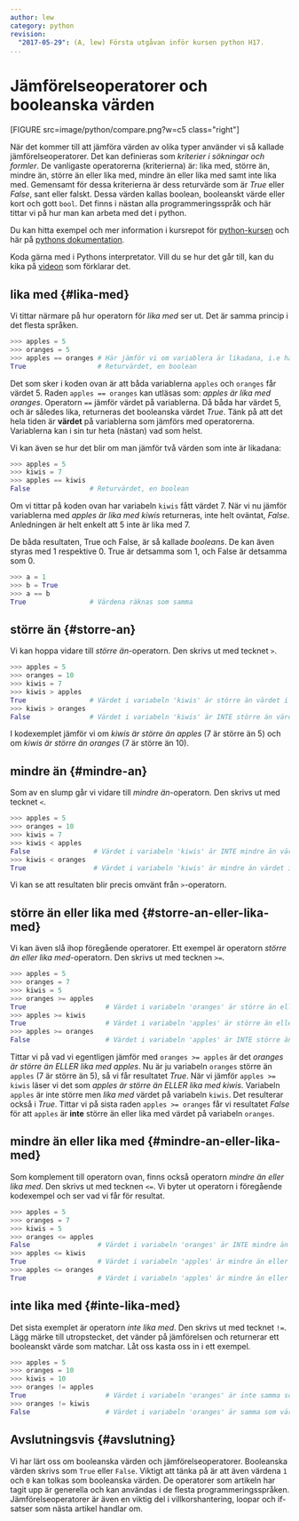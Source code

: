 ```yaml
---
author: lew
category: python
revision:
  "2017-05-29": (A, lew) Första utgåvan inför kursen python H17.
...
```

Jämförelseoperatorer och booleanska värden
==================================

[FIGURE src=image/python/compare.png?w=c5 class="right"]

När det kommer till att jämföra värden av olika typer använder vi så kallade jämförelseoperatorer. Det kan definieras som *kriterier i sökningar och formler*. De vanligaste operatorerna (kriterierna) är: lika med, större än, mindre än, större än eller lika med, mindre än eller lika med samt inte lika med. Gemensamt för dessa kriterierna är dess returvärde som är *True* eller *False*, sant eller falskt. Dessa värden kallas boolean, booleanskt värde eller kort och gott `bool`. Det finns i nästan alla programmeringsspråk och här tittar vi på hur man kan arbeta med det i python.



<!--more-->

Du kan hitta exempel och mer information i kursrepot för [python-kursen](https://github.com/dbwebb-se/python/blob/master/tutorial/bool-expr.md) och här på [pythons dokumentation](https://docs.python.org/3/reference/lexical_analysis.html#operators).

Koda gärna med i Pythons interpretator. Vill du se hur det går till, kan du kika på [videon](https://www.youtube.com/watch?v=UttaDaPfnI0) som förklarar det.



lika med {#lika-med}
--------------------------------------
Vi tittar närmare på hur operatorn för *lika med* ser ut. Det är samma princip i det flesta språken.

```python
>>> apples = 5
>>> oranges = 5
>>> apples == oranges # Här jämför vi om variablera är likadana, i.e har samma värde
True                  # Returvärdet, en boolean
```



Det som sker i koden ovan är att båda variablerna `apples` och `oranges` får värdet 5. Raden `apples == oranges` kan utläsas som: *apples är lika med oranges*. Operatorn `==` jämför värdet på variablerna. Då båda har värdet 5, och är således lika, returneras det booleanska värdet *True*. Tänk på att det hela tiden är **värdet** på variablerna som jämförs med operatorerna. Variablerna kan i sin tur heta (nästan) vad som helst.

Vi kan även se hur det blir om man jämför två värden som inte är likadana:

```python
>>> apples = 5
>>> kiwis = 7
>>> apples == kiwis
False               # Returvärdet, en boolean
```



Om vi tittar på koden ovan har variabeln `kiwis` fått värdet 7. När vi nu jämför variablerna med *apples är lika med kiwis* returneras, inte helt oväntat, *False*. Anledningen är helt enkelt att 5 inte är lika med 7.

De båda resultaten, True och False, är så kallade *booleans*. De kan även styras med 1 respektive 0. True är detsamma som 1, och False är detsamma som 0.

```python
>>> a = 1
>>> b = True
>>> a == b
True                # Värdena räknas som samma
```



större än {#storre-an}
--------------------------------------
Vi kan hoppa vidare till *större än*-operatorn. Den skrivs ut med tecknet `>`.

```python
>>> apples = 5
>>> oranges = 10
>>> kiwis = 7
>>> kiwis > apples
True                # Värdet i variabeln 'kiwis' är större än värdet i variabeln 'apples'
>>> kiwis > oranges
False               # Värdet i variabeln 'kiwis' är INTE större än värdet i variabeln 'oranges'
```

I kodexemplet jämför vi om *kiwis är större än apples* (7 är större än 5) och om *kiwis är större än oranges* (7 är större än 10).



mindre än {#mindre-an}
--------------------------------------
Som av en slump går vi vidare till *mindre än*-operatorn. Den skrivs ut med tecknet `<`.

```python
>>> apples = 5
>>> oranges = 10
>>> kiwis = 7
>>> kiwis < apples
False                # Värdet i variabeln 'kiwis' är INTE mindre än värdet i variabeln 'apples'
>>> kiwis < oranges
True                 # Värdet i variabeln 'kiwis' är mindre än värdet i variabeln 'oranges'
```

Vi kan se att resultaten blir precis omvänt från `>`-operatorn.



större än eller lika med {#storre-an-eller-lika-med}
--------------------------------------
Vi kan även slå ihop föregående operatorer. Ett exempel är operatorn *större än eller lika med*-operatorn. Den skrivs ut med tecknen `>=`.

```python
>>> apples = 5
>>> oranges = 7
>>> kiwis = 5
>>> oranges >= apples
True                    # Värdet i variabeln 'oranges' är större än eller lika med värdet i variabeln 'apples'
>>> apples >= kiwis
True                    # Värdet i variabeln 'apples' är större än eller lika med värdet i variabeln 'kiwis'
>>> apples >= oranges
False                   # Värdet i variabeln 'apples' är INTE större än eller lika med värdet i variabeln 'oranges'
```

Tittar vi på vad vi egentligen jämför med `oranges >= apples` är det *oranges är större än ELLER lika med apples*. Nu är ju variabeln `oranges` större än `apples` (7 är större än 5), så vi får resultatet *True*. När vi jämför `apples >= kiwis` läser vi det som *apples är större än ELLER lika med kiwis*. Variabeln `apples` är inte större men *lika med* värdet på variabeln `kiwis`. Det resulterar också i *True*. Tittar vi på sista raden `apples >= oranges` får vi resultatet *False* för att `apples` är **inte** större än eller lika med värdet på variabeln `oranges`.



mindre än eller lika med {#mindre-an-eller-lika-med}
--------------------------------------
Som komplement till operatorn ovan, finns också operatorn *mindre än eller lika med*. Den skrivs ut med tecknen `<=`. Vi byter ut operatorn i föregående kodexempel och ser vad vi får för resultat.

```python
>>> apples = 5
>>> oranges = 7
>>> kiwis = 5
>>> oranges <= apples
False                 # Värdet i variabeln 'oranges' är INTE mindre än eller lika med värdet i variabeln 'apples'
>>> apples <= kiwis
True                  # Värdet i variabeln 'apples' är mindre än eller lika med värdet i variabeln 'kiwis'
>>> apples <= oranges
True                  # Värdet i variabeln 'apples' är mindre än eller lika med värdet i variabeln 'oranges'
```



inte lika med {#inte-lika-med}
--------------------------------------
Det sista exemplet är operatorn *inte lika med*. Den skrivs ut med tecknet `!=`. Lägg märke till utropstecket, det vänder på jämförelsen och returnerar ett booleanskt värde som matchar. Låt oss kasta oss in i ett exempel.

```python
>>> apples = 5
>>> oranges = 10
>>> kiwis = 10
>>> oranges != apples
True                    # Värdet i variabeln 'oranges' är inte samma som värdet i variabeln 'apples'
>>> oranges != kiwis
False                   # Värdet i variabeln 'oranges' är samma som värdet i variabeln 'kiwis'
```



Avslutningsvis {#avslutning}
--------------------------------------
Vi har lärt oss om booleanska värden och jämförelseoperatorer. Booleanska värden skrivs som `True` eller `False`. Viktigt att tänka på är att även värdena `1` och `0` kan tolkas som booleanska värden. De operatorer som artikeln har tagit upp är generella och kan användas i de flesta programmeringsspråken. Jämförelseoperatorer är även en viktig del i villkorshantering, loopar och if-satser som nästa artikel handlar om.
